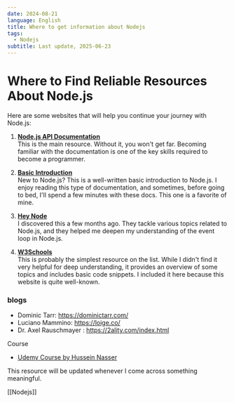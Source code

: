 ```yaml
---
date: 2024-08-21
language: English
title: Where to get information about Nodejs
tags:
  - Nodejs
subtitle: Last update, 2025-06-23
---
```


# Where to Find Reliable Resources About Node.js

Here are some websites that will help you continue your journey with Node.js:

1. **[Node.js API Documentation](https://nodejs.org/docs/latest/api/)**  
   This is the main resource. Without it, you won't get far. Becoming familiar with the documentation is one of the key skills required to become a programmer.

2. **[Basic Introduction](https://nodejs.org/en/learn/getting-started/introduction-to-nodejs)**  
   New to Node.js? This is a well-written basic introduction to Node.js. I enjoy reading this type of documentation, and sometimes, before going to bed, I'll spend a few minutes with these docs. This one is a favorite of mine.

3. **[Hey Node](https://heynode.com/)**  
   I discovered this a few months ago. They tackle various topics related to Node.js, and they helped me deepen my understanding of the event loop in Node.js.

4. **[W3Schools](https://www.w3schools.com/nodejs/nodejs_get_started.asp)**  
   This is probably the simplest resource on the list. While I didn't find it very helpful for deep understanding, it provides an overview of some topics and includes basic code snippets. I included it here because this website is quite well-known.

### blogs
- Dominic Tarr:  https://dominictarr.com/ 
- Luciano Mammino: https://loige.co/ 
- Dr. Axel Rauschmayer : https://2ality.com/index.html

Course
- [Udemy Course by Hussein Nasser](https://www.udemy.com/course/nodejs-internals-and-architecture/?couponCode=ST16MT230625A)

This resource will be updated whenever I come across something meaningful.

[[Nodejs]]
